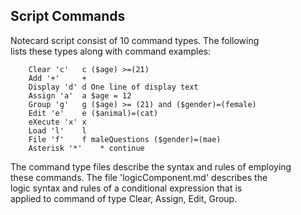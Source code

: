 <h2>Script Commands</h2>

<p>Notecard script consist of 10 command types. The following <br />
lists these types along with command examples:  </p>

<pre><code>    Clear 'c'   c ($age) &gt;=(21)
    Add '+'     +
    Display 'd' d One line of display text
    Assign 'a'  a $age = 12
    Group 'g'   g ($age) &gt;= (21) and ($gender)=(female) 
    Edit 'e'    e ($animal)=(cat)
    eXecute 'x' x
    Load 'l'    l
    File 'f'    f maleQuestions ($gender)=(mae)
    Asterisk '*'    * continue
</code></pre>

<p>The command type files describe the syntax and rules of employing <br />
these commands.  The file 'logicComponent.md' describes the <br />
logic syntax and rules of a conditional expression that is <br />
applied to command of type Clear, Assign, Edit, Group.    </p>
